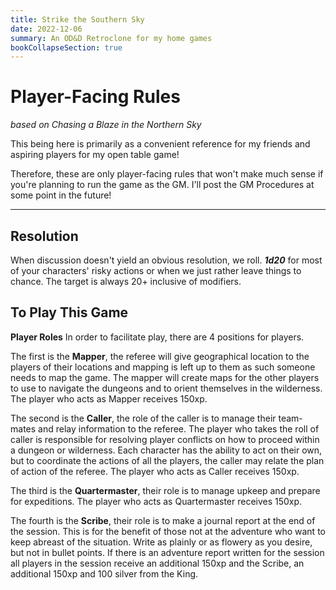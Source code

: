 ```yaml
---
title: Strike the Southern Sky
date: 2022-12-06
summary: An OD&D Retroclone for my home games
bookCollapseSection: true
---
```


# Player-Facing Rules

*based on Chasing a Blaze in the Northern Sky*

This being here is primarily as a convenient reference for my friends and aspiring players for my open table game!

Therefore, these are only player-facing rules that won't make much sense if you're planning to run the game as the GM. I'll post the GM Procedures at some point in the future!

---

## Resolution

When discussion doesn't yield an obvious resolution, we roll. ***1d20*** for most of your characters' risky actions or when we just rather leave things to chance. The target is always 20+ inclusive of modifiers.

## To Play This Game

**Player Roles** In order to facilitate play, there are 4 positions for players.

The first is the **Mapper**, the referee will give geographical location to the players of their locations and mapping is left up to them as such someone needs to map the game. The mapper will create maps for the other players to use to navigate the dungeons and to orient themselves in the wilderness. The player who acts as Mapper receives 150xp.

The second is the **Caller**, the role of the caller is to manage their team-mates and relay information to the referee. The player who takes the roll of caller is responsible for resolving player conflicts on how to proceed within a dungeon or wilderness. Each character has the ability to act on their own, but to coordinate the actions of all the players, the caller may relate the plan of action of the referee. The player who acts as Caller receives 150xp.

The third is the **Quartermaster**, their role is to manage upkeep and prepare for expeditions. The player who acts as Quartermaster receives 150xp.

The fourth is the **Scribe**, their role is to make a journal report at the end of the session. This is for the benefit of those not at the adventure who want to keep abreast of the situation. Write as plainly or as flowery as you desire, but not in bullet points. If there is an adventure report written for the session all players in the session receive an additional 150xp and the Scribe, an additional 150xp and 100 silver from the King.
